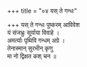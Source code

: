 +++
title = "०४ यस् ते गन्धः"

+++
यस् ते गन्धः पुष्करम् आविवेश  
यं संजभ्रुः सूर्याया विवाहे ।  
अमर्त्याः पृथिवि गन्धम् अग्रे ।  
तेनास्मान् सुरभीन् कृणु  
मा नो द्विक्षत कश् चन ॥
